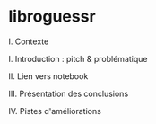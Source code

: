 # libroguessr
I. Contexte


I. Introduction : pitch & problématique


II. Lien vers notebook


III. Présentation des conclusions 

IV. Pistes d'améliorations